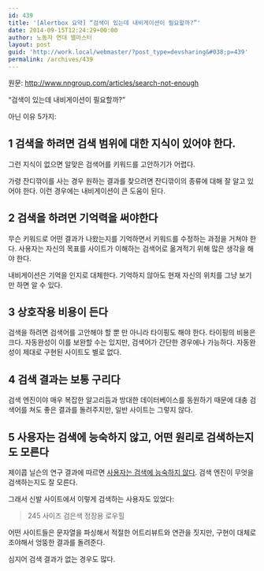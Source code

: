 ```yaml
---
id: 439
title: '[Alertbox 요약] “검색이 있는데 내비게이션이 필요할까?”'
date: 2014-09-15T12:24:29+00:00
author: 노동자 연대 웹마스터
layout: post
guid: 'http://work.local/webmaster/?post_type=devsharing&#038;p=439'
permalink: /archives/439
---
```

원문: <http://www.nngroup.com/articles/search-not-enough>

“검색이 있는데 내비게이션이 필요할까?”

아닌 이유 5가지:

## 1 검색을 하려면 검색 범위에 대한 지식이 있어야 한다.

그런 지식이 없으면 알맞은 검색어를 키워드를 고안하기가 어렵다.

가령 잔디깎이를 사는 경우 원하는 결과를 찾으려면 잔디깎이의 종류에 대해 잘 알고 있어야 한다. 이런 경우에는 내비게이션이 큰 도움이 된다.

## 2 검색을 하려면 기억력을 써야한다

무슨 키워드로 어떤 결과가 나왔는지를 기억하면서 키워드를 수정하는 과정을 거쳐야 한다. 사용자는 자신의 목표를 사이트가 이해하는 검색어로 옮겨적기 위해 많은 생각을 해야 한다.

내비게이션은 기억을 인지로 대체한다. 기억하지 않아도 현재 자신의 위치를 그냥 보기만 하면 알 수 있다.

## 3 상호작용 비용이 든다

검색을 하려면 검색어를 고안해야 할 뿐 만 아니라 타이핑도 해야 한다. 타이핑의 비용은 크다. 자동완성이 이를 보완할 수는 있지만, 검색어가 간단한 경우에나 가능하다. 자동완성이 제대로 구현된 사이트도 별로 없다.

## 4 검색 결과는 보통 구리다

검색 엔진이야 매우 복잡한 알고리듬과 방대한 데이터베이스를 동원하기 때문에 대충 검색어를 쳐도 좋은 결과를 돌려주지만, 일반 사이트는 그렇지 않다.

## 5 사용자는 검색에 능숙하지 않고, 어떤 원리로 검색하는지도 모른다

제이콥 닐슨의 연구 결과에 따르면 [사용자는 검색에 능숙하지 않다](http://www.nngroup.com/articles/incompetent-search-skills/). 검색 엔진이 무엇을 검색하는지도 잘 모른다.

그래서 신발 사이트에서 이렇게 검색하는 사용자도 있었다:

> 245 사이즈 검은색 정장용 로우힐

어떤 사이트들은 문자열을 파싱해서 적절한 어트리뷰트와 연관을 짓지만, 구현이 대체로 조야해서 엉뚱한 결과를 돌려준다.

심지어 검색 결과가 없는 경우도 많다.